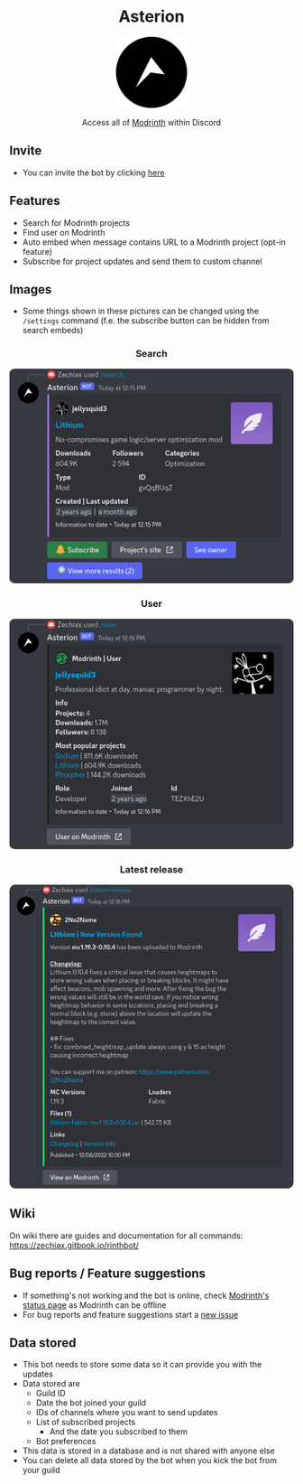 <div align="center">

# Asterion

<img src="assets/logo/AsterionLogo.png" alt="logo" width="25%"/>

Access all of [Modrinth](https://modrinth.com/) within Discord

</div>

## Invite
- You can invite the bot by clicking [here](https://discord.com/api/oauth2/authorize?client_id=986993814671614094&permissions=537316416&scope=bot%20applications.commands)

## Features
- Search for Modrinth projects
- Find user on Modrinth
- Auto embed when message contains URL to a Modrinth project (opt-in feature)
- Subscribe for project updates and send them to custom channel

## Images
- Some things shown in these pictures can be changed using the `/settings` command (f.e. the subscribe button can be hidden from search embeds)

<div align="center">

### Search
<img style="border-radius: 2%;" src="assets/search.png" alt="image1"/>

### User
<img style="border-radius: 2%;" src="assets/user.png" alt="image2"/>

### Latest release
<img style="border-radius: 2%;" src="assets/release_notes.png" alt="image3"/>

</div>

## Wiki
On wiki there are guides and documentation for all commands: https://zechiax.gitbook.io/rinthbot/

## Bug reports / Feature suggestions
- If something's not working and the bot is online, check [Modrinth's status page](https://status.modrinth.com/) as Modrinth can be offline
- For bug reports and feature suggestions start a [new issue](https://github.com/Zechiax/RinthBot/issues/new)

## Data stored
- This bot needs to store some data so it can provide you with the updates
- Data stored are
    - Guild ID
    - Date the bot joined your guild
    - IDs of channels where you want to send updates
    - List of subscribed projects
        - And the date you subscribed to them
    - Bot preferences
- This data is stored in a database and is not shared with anyone else
- You can delete all data stored by the bot when you kick the bot from your guild
